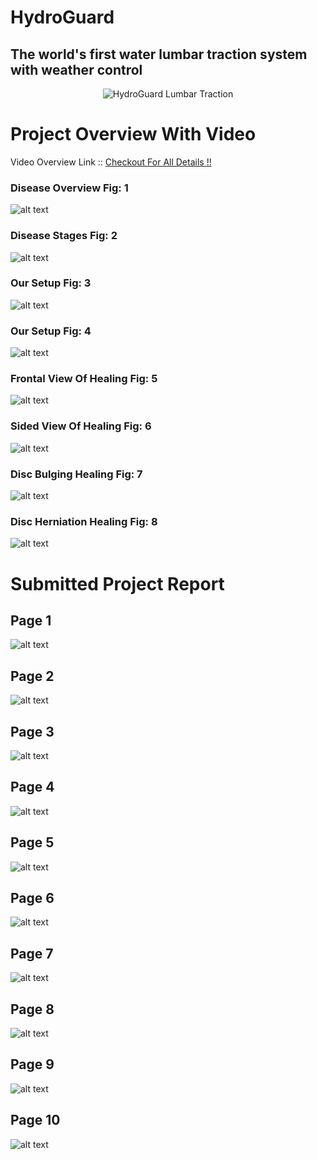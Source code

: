 # HydroGuard
## The world's first water lumbar traction system with weather control 
<p align="center">
  <img src="https://github.com/plabandas/HydroGuard_LumbarTraction/blob/master/Images/HydroGuard.jpg" alt="HydroGuard Lumbar Traction">
</p>

# Project Overview With Video 
Video Overview Link :: [Checkout For All Details !!](https://www.youtube.com/watch?v=lkTgVo6YzuI)


### Disease Overview Fig: 1
![alt text](https://github.com/plabandas/HydroGuard_LumbarTraction/blob/master/Images/Print%20Page%201.jpg)

### Disease Stages Fig: 2
![alt text](https://github.com/plabandas/HydroGuard_LumbarTraction/blob/master/Images/Print%20Page%202.jpg)

### Our Setup Fig: 3
![alt text](https://github.com/plabandas/HydroGuard_LumbarTraction/blob/master/Images/Print%20Page%203%20Blur.jpg)

### Our Setup Fig: 4
![alt text](https://github.com/plabandas/HydroGuard_LumbarTraction/blob/master/Images/Print%20Page%204.jpg)

### Frontal View Of Healing Fig: 5
![alt text](https://github.com/plabandas/HydroGuard_LumbarTraction/blob/master/Images/Print%20Page%205.jpg)

### Sided View Of Healing Fig: 6
![alt text](https://github.com/plabandas/HydroGuard_LumbarTraction/blob/master/Images/Print%20Page%206.jpg)

### Disc Bulging Healing Fig: 7
![alt text](https://github.com/plabandas/HydroGuard_LumbarTraction/blob/master/Images/Print%20Page%207.jpg)

### Disc Herniation Healing Fig: 8
![alt text](https://github.com/plabandas/HydroGuard_LumbarTraction/blob/master/Images/Print%20Page%208.jpg)


# Submitted Project Report
## Page 1
![alt text](https://github.com/plabandas/HydroGuard_LumbarTraction/blob/master/Report/Page1.jpg)
## Page 2
![alt text](https://github.com/plabandas/HydroGuard_LumbarTraction/blob/master/Report/Page2.jpg)
## Page 3
![alt text](https://github.com/plabandas/HydroGuard_LumbarTraction/blob/master/Report/Page3.jpg)
## Page 4
![alt text](https://github.com/plabandas/HydroGuard_LumbarTraction/blob/master/Report/Page4.jpg)
## Page 5
![alt text](https://github.com/plabandas/HydroGuard_LumbarTraction/blob/master/Report/Page5.jpg)
## Page 6
![alt text](https://github.com/plabandas/HydroGuard_LumbarTraction/blob/master/Report/Page6.jpg)
## Page 7
![alt text](https://github.com/plabandas/HydroGuard_LumbarTraction/blob/master/Report/Page7.jpg)
## Page 8
![alt text](https://github.com/plabandas/HydroGuard_LumbarTraction/blob/master/Report/Page8.jpg)
## Page 9
![alt text](https://github.com/plabandas/HydroGuard_LumbarTraction/blob/master/Report/Page9.jpg)
## Page 10
![alt text](https://github.com/plabandas/HydroGuard_LumbarTraction/blob/master/Report/Page10.jpg)  